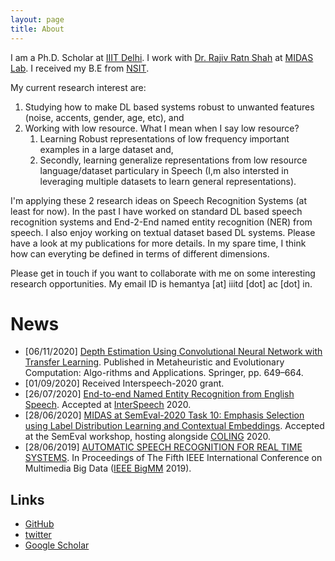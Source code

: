 ```yaml
---
layout: page
title: About
---
```


I am a Ph.D. Scholar at [IIIT Delhi](https://iiitd.ac.in/). I work with [Dr. Rajiv Ratn Shah](http://midas.iiitd.edu.in/team/rajiv-ratn-shah.html) at [MIDAS Lab](http://midas.iiitd.edu.in/). I received my B.E from [NSIT](http://www.nsit.ac.in/). 

My current research interest are: 

1. Studying how to make DL based systems robust to unwanted features (noise, accents, gender, age, etc), and
2. Working with low resource. What I mean when I say low resource?
   1. Learning Robust representations of low frequency important examples in a large dataset and, 
   2. Secondly, learning generalize representations from low resource language/dataset particulary in Speech (I,m also intersted in leveraging multiple datasets to learn general representations). 

I'm applying these 2 research ideas on Speech Recognition Systems (at least for now). In the past I have worked on standard DL based speech recognition systems and End-2-End named entity recognition (NER) from speech. I also enjoy working on textual dataset based DL systems. Please have a look at my publications for more details. In my spare time, I think how can everyting be defined in terms of different  dimensions. 

Please get in touch if you want to collaborate with me on some interesting research opportunities. My email ID is hemantya [at] iiitd [dot] ac [dot] in.

# News

- [06/11/2020] [Depth Estimation Using Convolutional Neural Network with Transfer Learning](https://link.springer.com/chapter/10.1007/978-981-15-7571-6_30). Published in Metaheuristic and Evolutionary Computation:  Algo-rithms and Applications. Springer, pp. 649–664.
- [01/09/2020] Received Interspeech-2020 grant.
- [26/07/2020] [End-to-end Named Entity Recognition from English Speech](https://arxiv.org/abs/2005.11184). Accepted at [InterSpeech](http://www.interspeech2020.org/) 2020. 
- [28/06/2020] [MIDAS at SemEval-2020 Task 10: Emphasis Selection using Label Distribution Learning and Contextual Embeddings](https://drive.google.com/file/d/1sstpC23HZoR_3hEkfJn5eH8xig0VaOXd/view). Accepted at the SemEval workshop, hosting alongside [COLING](https://coling2020.org/) 2020.
- [28/06/2019] [AUTOMATIC SPEECH RECOGNITION FOR REAL TIME SYSTEMS](https://drive.google.com/file/d/18j58woXz5WUgkHaOO3b7byRWck5Oyzg7/view). In Proceedings of The Fifth IEEE International Conference on Multimedia Big Data ([IEEE BigMM](http://bigmm2019.org/) 2019).


## Links
- [GitHub](https://github.com/raotnameh)
- [twitter](https://mobile.twitter.com/raotnameh)
- [Google Scholar](https://scholar.google.com/citations?hl=en&user=c1W_q7wAAAAJ&view_op=list_works&citft=1&citft=2&citft=3&email_for_op=raotnameh%40gmail.com&authuser=1&gmla=AJsN-F4UHp3xZh0-jPkynKELHQH_PaLtzht5c17MSw8kRYyjeHzkewMHBRdaaJVVJIKB6wiOPgrtvk94W2e7mzfVAM14dcp8xMhMr9AU-LMlB7jqkfEfQT_jzgzbmob53QhhqHXIlaPA_JxJCZ2O-3KDWNNgdOug3lhhUUOuNY7kve2AWowPz17qHdPGLovX8mof7O-8v579TUjqoz6RxdDkWBFUdZZh51v4q7aVeQ84JfdUmz3yaQcLPcXr8SlRYFAghuzTUiu0-3U2tlWY0me7iXU7EEJ_kQ)
